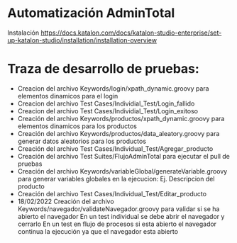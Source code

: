 # Automatización AdminTotal

Instalación
https://docs.katalon.com/docs/katalon-studio-enterprise/set-up-katalon-studio/installation/installation-overview

# Traza de desarrollo de pruebas:
- Creacion del archivo Keywords/login/xpath_dynamic.groovy para elementos dinamicos para el login
- Creacion del archivo Test Cases/Individial_Test/Login_fallido
- Creacion del archivo Test Cases/Individial_Test/Login_exitoso
- Creación del archivo Keywords/productos/xpath_dynamic.groovy para elementos dinamicos para los productos
- Creación del archivo Keywords/productos/data_aleatory.groovy para generar datos aleatorios para los productos
- Creación del archivo Test Cases/Individual_Test/Agregar_producto
- Creación del archivo Test Suites/FlujoAdminTotal para ejecutar el pull de pruebas
- Creación del archivo Keywords/variableGlobal/generateVariable.groovy para generar variables globales en la ejecucion: 
Ej. Descripcion del producto
- Creación del archivo Test Cases/Individual_Test/Editar_producto
- 18/02/2022 Creación del archivo Keywords/navegador/validateNavegador.groovy para validar si se ha abierto el navegador 
En un test individual se debe abrir el navegador y cerrarlo
En un test en flujo de procesos si esta abierto el navegador continua la ejecución ya que el navegador esta abierto








